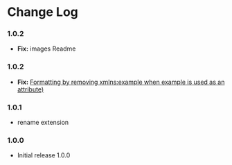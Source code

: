 # Change Log

### 1.0.2

 - **Fix:** images Readme

### 1.0.2

 - **Fix:** [Formatting by removing xmlns:example when example is used as an attribute)](https://github.com/AndersonPull/Zoio_de_lula_MAUI/issues/1)

### 1.0.1

- rename extension 

### 1.0.0

- Initial release 1.0.0


